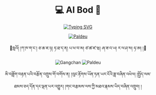 <!-- AIBod GangchanPaldeu -->
<p align="center">
  <h1 align="center">💻 AI Bod 🏇</h1>
</p>

<p align="center">
  <a href="https://git.io/typing-svg"><img src="https://readme-typing-svg.herokuapp.com?font=DDC+Uchen&weight=200&size=21&pause=1000&color=000000&vCenter=true&random=true&width=435&lines=%E0%BD%A6%E0%BE%90%E0%BD%91%E0%BC%8B%E0%BD%86%E0%BD%A2%E0%BC%8B%E0%BD%9F%E0%BD%BC%E0%BD%A2%E0%BC%8B%E0%BD%A1%E0%BD%84%E0%BD%A6%E0%BC%8D+%E0%BD%A2%E0%BE%A9%E0%BD%B2%E0%BD%A6%E0%BC%8B%E0%BD%93%E0%BD%B2%E0%BC%8B%E0%BD%9A%E0%BD%82%E0%BD%A6%E0%BC%8B%E0%BD%91%E0%BD%98%E0%BC%8D+%E0%BD%A1%E0%BD%B2%E0%BC%8B%E0%BD%82%E0%BD%BA%E0%BD%A2%E0%BC%8B%E0%BD%A2%E0%BE%A9%E0%BD%A3%E0%BC%8B%E0%BD%86%E0%BD%BA%E0%BD%A0%E0%BD%BC%E0%BC%8D" alt="Typing SVG" /></a>
</p>

<p align="center">
  <a href="https://github.com/AI-Bod"><img src="https://github-readme-stats.vercel.app/api/top-langs/?username=abhishekkrthakur&layout=compact" alt="Paldeu">
  </a>
</p>

<p align="center">
  <font >🌻སླའོ། །ཀ་ཁ་ག་ང་། ཅ་ཆ་ཇ་ཉ། ཏ་ཐ་ད་ན། པ་ཕ་བ་མ། ཙ་ཚ་ཛ་ཝ། ཞ་ཟ་འ་ཡ། ར་ལ་ཤ་ས། ཧ་ཨ། །🌻</font>
</p>

<!--[![Top Langs](https://github-readme-stats.vercel.app/api/top-langs/?username=huggingface&layout=compact)](https://github.com/AI-Bod)
![AI-Bod's GitHub stats](https://github-readme-stats.vercel.app/api?username=AI-Bod&show_icons=true&theme=prussian)
![Streak stats](https://github-readme-streak-stats.herokuapp.com/?user=AI-Bod&show_icons=true&theme=prussian)-->

<p align="center">
  <img src="https://github-readme-stats.vercel.app/api?username=AI-Bod&show_icons=true&theme=slateorange" alt="Gangchan">
  <img src="https://github-readme-streak-stats.herokuapp.com/?user=AI-Bod&show_icons=true&theme=slateorange" alt="Paldeu">
</p>

<p align="center">
  <span >མི་བཟློག་བརྟན་པའི་བརྩོན་འགྲུས་གོ་བགོས་ན། །ལུང་རྟོགས་ཡོན་ཏན་ཡར་ངོའི་ཟླ་བཞིན་འཕེལ། །སྤྱོད་ལམ་ཐམས་ཅད་དོན་དང་ལྡན་པར་འགྱུར། །གང་བརྩམས་ལས་ཀྱི་མཐའ་རྣམས་ཡིད་བཞིན་འགྲུབ། །</span>
</p>
<!--སྙིང་ལ་རྗེ་བོའི་རྒྱང་རིང་གི་ཁྱོད། དུས་ད་ལྟ་བདེ་མོ་ཡིན་ན།-->
